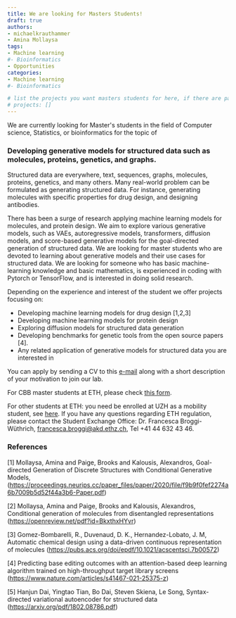 ```yaml
---
title: We are looking for Masters Students!
draft: true
authors:
- michaelkrauthammer
- Amina Mollaysa
tags: 
- Machine learning
#- Bioinformatics
- Opportunities
categories:
- Machine learning
#- Bioinformatics

# list the projects you want masters students for here, if there are pages for them
# projects: []
---
```


We are currently looking for Master's students in the field of Computer science, Statistics, or bioinformatics  for the topic of

### Developing generative models for structured data such as molecules, proteins, genetics, and graphs.


Structured data are everywhere, text, sequences, graphs, molecules, proteins, genetics, and many others. Many real-world problem can be formulated as generating structured data. For instance, generating molecules with specific properties for drug design, and designing antibodies.  

There has been a surge of research applying machine learning models for molecules, and protein design.  We aim to explore various generative models, such as VAEs, autoregressive models, transformers, diffusion models, and score-based generative models for the goal-directed generation of structured data. We are looking for master students who are devoted to learning about generative models and their use cases for structured data. We are looking for someone who has basic machine-learning knowledge and basic mathematics,  is experienced in coding with Pytorch or TensorFlow, and is interested in doing solid research.

Depending on the experience and interest of the student we offer projects focusing on:
- Developing machine learning models for drug design [1,2,3]
- Developing machine learning models for protein design
- Exploring diffusion models for structured data generation
- Developing benchmarks for genetic tools from the open source papers [4].
- Any related application of generative models for structured data you are interested in


You can apply by sending a CV to this <a href="#" onclick="u='maolaaisha.aminanmu'; d='uzh.ch'; prompt('Copy address to clipboard',u+'@'+d); return false">e-mail</a> along with a short description of your motivation to join our lab.

For CBB master students at ETH, please check [this form](https://ethz.ch/content/dam/ethz/special-interest/study-programme-websites/master-cbb-dam/documents/2023_forms/2023_MSc%20CBB_Registration_Master-Thesis-UBas_UZH.pdf).

For other students at ETH: you need be enrolled at UZH as a mobility student, see [here](https://www.uzh.ch/cmsssl/en/studies/application/chmobilityin.html). If you have any questions regarding ETH regulation, please contact the Student Exchange Office: Dr. Francesca Broggi-Wüthrich, francesca.broggi@akd.ethz.ch, Tel +41 44 632 43 46.

### References
[1] Mollaysa, Amina and Paige, Brooks and Kalousis, Alexandros, Goal-directed Generation of Discrete Structures with Conditional Generative Models, (https://proceedings.neurips.cc/paper_files/paper/2020/file/f9b9f0fef2274a6b7009b5d52f44a3b6-Paper.pdf)

[2] Mollaysa, Amina and Paige, Brooks and Kalousis, Alexandros, Conditional generation of molecules from disentangled representations 
(https://openreview.net/pdf?id=BkxthxHYvr)

[3] Gomez-Bombarelli, R., Duvenaud, D. K., Hernandez-Lobato, J. M, Automatic chemical design using a data-driven continuous representation of molecules (https://pubs.acs.org/doi/epdf/10.1021/acscentsci.7b00572)

[4] Predicting base editing outcomes with an attention-based deep learning algorithm trained on high-throughput target library screens 
(https://www.nature.com/articles/s41467-021-25375-z)

[5] Hanjun Dai, Yingtao Tian, Bo Dai, Steven Skiena, Le Song, Syntax-directed variational autoencoder for structured data
(https://arxiv.org/pdf/1802.08786.pdf)

